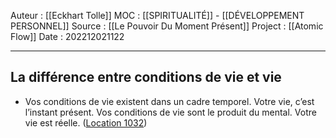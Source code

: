 Auteur : [[Eckhart Tolle]]
MOC : [[SPIRITUALITÉ]] - [[DÉVELOPPEMENT PERSONNEL]]
Source : [[Le Pouvoir Du Moment Présent]]
Project : [[Atomic Flow]]
Date : 202212021122
***

## La différence entre conditions de vie et vie
- Vos conditions de vie existent dans un cadre temporel. Votre vie, c’est l’instant présent. Vos conditions de vie sont le produit du mental. Votre vie est réelle. ([Location 1032](https://readwise.io/to_kindle?action=open&asin=B00UETMHG2&location=1032))